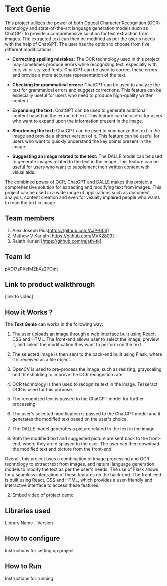 Text Genie
============
This project utilizes the power of both Optical Character Recognition (OCR) technology and state-of-the-art language generation models such as ChatGPT to provide a comprehensive solution for text extraction from images. The extracted text can then be modified as per the user's needs with the help of ChatGPT. The user has the option to choose from five different modifications:

* **Correcting spelling mistakes:** The OCR technology used in this project may sometimes produce errors while recognizing text, especially with cursive or stylized fonts. ChatGPT can be used to correct these errors and provide a more accurate representation of the text.

* **Checking for grammatical errors:** ChatGPT can be used to analyze the text for grammatical errors and suggest corrections. This feature can be especially useful for users who need to produce high-quality written content.

* **Expanding the text:** ChatGPT can be used to generate additional content based on the extracted text. This feature can be useful for users who want to expand upon the information present in the image.

* **Shortening the text:** ChatGPT can be used to summarize the text in the image and provide a shorter version of it. This feature can be useful for users who want to quickly understand the key points present in the image.

* **Suggesting an image related to the text:** The DALLE model can be used to generate images related to the text in the image. This feature can be useful for users who want to supplement their written content with visual aids.

The combined power of OCR, ChatGPT and DALLE makes this project a comprehensive solution for extracting and modifying text from images. This project can be used in a wide range of applications such as document analysis, content creation and even for visually impaired people who wants to read the text in image.





                                  
[](https://github.com/TH-Activities/saturday-hack-night-template#team-members)Team members
------------------------------------------------------------------------------------------

1.  Alex Joseph Pius[https://github.com/AJP-003]
2.  Mathew V Kariath [https://github.com/MVK2803]
3.  Rajath Kurien [https://github.com/rajath-tk]

[](https://github.com/TH-Activities/saturday-hack-night-template#team-id)Team Id
--------------------------------------------------------------------------------
pXOI7zPXeIMZbXz2POmt

[](https://github.com/TH-Activities/saturday-hack-night-template#link-to-product-walkthrough)Link to product walkthrough
------------------------------------------------------------------------------------------------------------------------

[link to video]

[](https://github.com/TH-Activities/saturday-hack-night-template#how-it-works-)How it Works ?
---------------------------------------------------------------------------------------------

The **Text Genie** can works in the following way:

1. The user uploads an image through a web interface built using React, CSS and HTML. The front-end allows user to select the image, preview it, and select the modification they want to perform on the text.

2. The selected image is then sent to the back-end built using Flask, where it is received as a file object.

3. OpenCV is used to pre-process the image, such as resizing, grayscaling and thresholding to improve the OCR recognition rate.

4. OCR technology is then used to recognize text in the image. Tesseract OCR is used for this purpose.

5. The recognized text is passed to the ChatGPT model for further processing.

6. The user's selected modification is passed to the ChatGPT model and it generates the modified text based on the user's choice.

7. The DALLE model generates a picture related to the text in the image.

8. Both the modified text and suggested picture are sent back to the front-end, where they are displayed to the user. The user can then download the modified text and picture from the front-end.

Overall, this project uses a combination of image processing and OCR technology to extract text from images, and natural language generation models to modify the text as per the user's needs. The use of Flask allows for a seamless integration of these features on the back-end. The front-end is built using React, CSS and HTML, which provides a user-friendly and interactive interface to access these features.

2.  Embed video of project demo

[](https://github.com/TH-Activities/saturday-hack-night-template#libraries-used)Libraries used
----------------------------------------------------------------------------------------------

Library Name - Version

[](https://github.com/TH-Activities/saturday-hack-night-template#how-to-configure)How to configure
--------------------------------------------------------------------------------------------------

Instructions for setting up project

[](https://github.com/TH-Activities/saturday-hack-night-template#how-to-run)How to Run
--------------------------------------------------------------------------------------

Instructions for running
 
